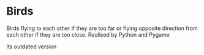 # Birds
Birds flying to each other if they are too far or flying opposite direction from each other if they are too close.
Realised by Python and Pygame



Its outdated version
